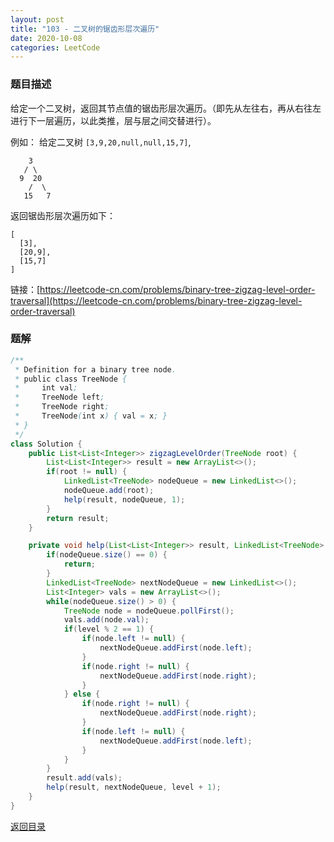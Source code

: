 ```yaml
---
layout: post
title: "103 - 二叉树的锯齿形层次遍历"
date: 2020-10-08
categories: LeetCode
---
```


### **题目描述**
给定一个二叉树，返回其节点值的锯齿形层次遍历。（即先从左往右，再从右往左进行下一层遍历，以此类推，层与层之间交替进行）。

例如：
给定二叉树 `[3,9,20,null,null,15,7]`,
```
    3
   / \
  9  20
    /  \
   15   7
```
返回锯齿形层次遍历如下：
```
[
  [3],
  [20,9],
  [15,7]
]
```

链接：[https://leetcode-cn.com/problems/binary-tree-zigzag-level-order-traversal](https://leetcode-cn.com/problems/binary-tree-zigzag-level-order-traversal)







### **题解**
``` java
/**
 * Definition for a binary tree node.
 * public class TreeNode {
 *     int val;
 *     TreeNode left;
 *     TreeNode right;
 *     TreeNode(int x) { val = x; }
 * }
 */
class Solution {
    public List<List<Integer>> zigzagLevelOrder(TreeNode root) {
        List<List<Integer>> result = new ArrayList<>();
        if(root != null) {
            LinkedList<TreeNode> nodeQueue = new LinkedList<>();
            nodeQueue.add(root);
            help(result, nodeQueue, 1);
        }
        return result;
    }

    private void help(List<List<Integer>> result, LinkedList<TreeNode> nodeQueue, int level) {
        if(nodeQueue.size() == 0) {
            return;
        }
        LinkedList<TreeNode> nextNodeQueue = new LinkedList<>();
        List<Integer> vals = new ArrayList<>();
        while(nodeQueue.size() > 0) {
            TreeNode node = nodeQueue.pollFirst();
            vals.add(node.val);
            if(level % 2 == 1) {
                if(node.left != null) {
                    nextNodeQueue.addFirst(node.left);
                }
                if(node.right != null) {
                    nextNodeQueue.addFirst(node.right);
                }
            } else {
                if(node.right != null) {
                    nextNodeQueue.addFirst(node.right);
                }
                if(node.left != null) {
                    nextNodeQueue.addFirst(node.left);
                }
            }
        }
        result.add(vals);
        help(result, nextNodeQueue, level + 1);
    }
}
```

[返回目录](https://maxwell-blog.cn/leetcode/2020/10/08/leetcode.html)
